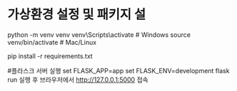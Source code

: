 # 가상환경 설정 및 패키지 설
python -m venv venv
venv\Scripts\activate           # Windows
source venv/bin/activate      # Mac/Linux

pip install -r requirements.txt

#플라스크 서버 실행
set FLASK_APP=app
set FLASK_ENV=development
flask run
실행 후 브라우저에서 http://127.0.0.1:5000 접속
